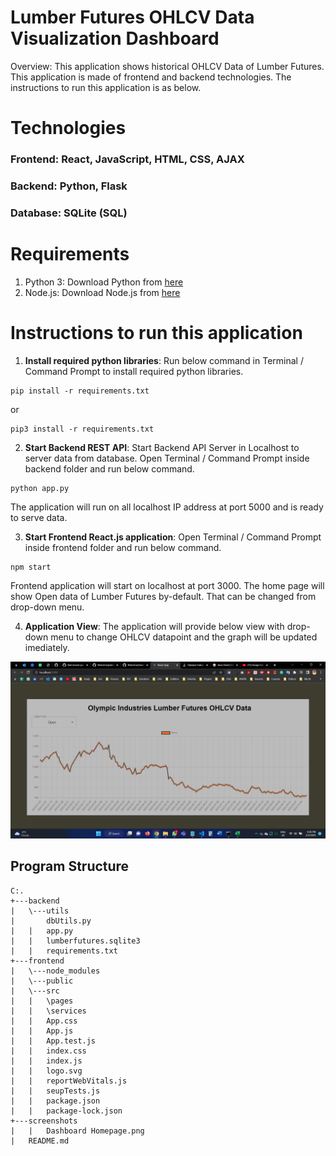 # Lumber Futures OHLCV Data Visualization Dashboard
Overview: This application shows historical OHLCV Data of Lumber Futures. This application is made of frontend and backend technologies. The instructions to run this application is as below.

# Technologies
### Frontend: React, JavaScript, HTML, CSS, AJAX
### Backend: Python, Flask
### Database: SQLite (SQL)

# Requirements
1) Python 3: Download Python from [here](https://www.python.org/downloads/)
2) Node.js: Download Node.js from [here](https://nodejs.org/en/download/)

# Instructions to run this application
1) **Install required python libraries**: Run below command in Terminal / Command Prompt to install required python libraries.

```
pip install -r requirements.txt
```
or
```
pip3 install -r requirements.txt
```

2) **Start Backend REST API**: Start Backend API Server in Localhost to server data from database. Open Terminal / Command Prompt inside backend folder and run below command.

```
python app.py
```
The application will run on all localhost IP address at port 5000 and is ready to serve data.

3) **Start Frontend React.js application**: Open Terminal / Command Prompt inside frontend folder and run below command.

```
npm start
```

Frontend application will start on localhost at port 3000. The home page will show Open data of Lumber Futures by-default. That can be changed from drop-down menu.

4) **Application View**: The application will provide below view with drop-down menu to change OHLCV datapoint and the graph will be updated imediately.

![Dashboard Homepage](/screenshots/Dashboard%20Homepage.png)

## Program Structure
```
C:.
+---backend
|   \---utils
|       dbUtils.py
|   |   app.py
|   |   lumberfutures.sqlite3
|   |   requirements.txt
+---frontend
|   \---node_modules
|   \---public
|   \---src
|   |   \pages
|   |   \services
|   |   App.css
|   |   App.js
|   |   App.test.js
|   |   index.css
|   |   index.js
|   |   logo.svg
|   |   reportWebVitals.js
|   |   seupTests.js
|   |   package.json
|   |   package-lock.json
+---screenshots
|   |   Dashboard Homepage.png
|   README.md
```


